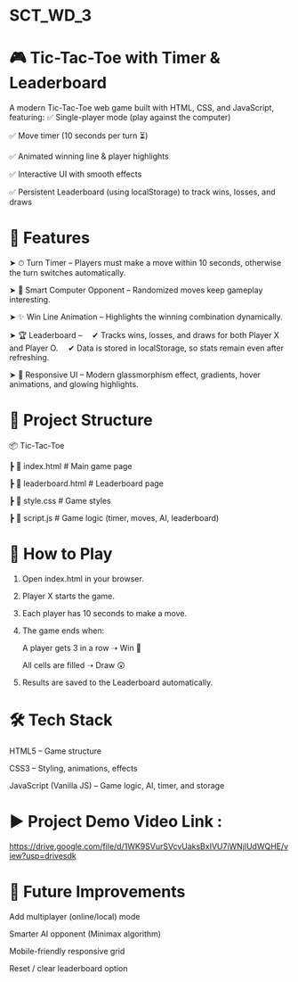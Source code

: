 # SCT_WD_3

# 🎮 Tic-Tac-Toe with Timer & Leaderboard

A modern Tic-Tac-Toe web game built with HTML, CSS, and JavaScript, featuring:
✅ Single-player mode (play against the computer)

✅ Move timer (10 seconds per turn ⏳)

✅ Animated winning line & player highlights

✅ Interactive UI with smooth effects

✅ Persistent Leaderboard (using localStorage) to track wins, losses, and draws



# 🚀 Features

➤ ⏱ Turn Timer – Players must make a move within 10 seconds, otherwise the turn switches automatically.

➤ 🤖 Smart Computer Opponent – Randomized moves keep gameplay interesting.

➤ ✨ Win Line Animation – Highlights the winning combination dynamically.

➤ 🏆 Leaderboard –
 ✔ Tracks wins, losses, and draws for both Player X and Player O.
 ✔ Data is stored in localStorage, so stats remain even after refreshing.
 
➤ 📱 Responsive UI – Modern glassmorphism effect, gradients, hover animations, and glowing highlights.


# 📂 Project Structure

📦 Tic-Tac-Toe

 ┣ 📜 index.html         # Main game page
 
 ┣ 📜 leaderboard.html   # Leaderboard page
 
 ┣ 📜 style.css          # Game styles
 
 ┣ 📜 script.js          # Game logic (timer, moves, AI, leaderboard)


# 🎯 How to Play

1. Open index.html in your browser.

2. Player X starts the game.

3. Each player has 10 seconds to make a move.

4. The game ends when:

   A player gets 3 in a row ➝ Win 🎉

   All cells are filled ➝ Draw 😲

5. Results are saved to the Leaderboard automatically.

# 🛠 Tech Stack

HTML5 – Game structure

CSS3 – Styling, animations, effects

JavaScript (Vanilla JS) – Game logic, AI, timer, and storage

# ▶ Project Demo Video Link :
https://drive.google.com/file/d/1WK9SVurSVcvUaksBxIVU7iWNjlUdWQHE/view?usp=drivesdk
 
# 🌟 Future Improvements

Add multiplayer (online/local) mode

Smarter AI opponent (Minimax algorithm)

Mobile-friendly responsive grid

Reset / clear leaderboard option
